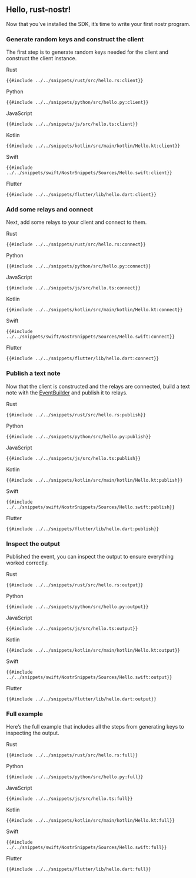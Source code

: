 ## Hello, rust-nostr!

Now that you’ve installed the SDK, it’s time to write your first nostr program.

### Generate random keys and construct the client

The first step is to generate random keys needed for the client and construct the client instance.

<custom-tabs category="lang">
<div slot="title">Rust</div>
<section>

```rust,ignore
{{#include ../../snippets/rust/src/hello.rs:client}}
```

</section>

<div slot="title">Python</div>
<section>

```python,ignore
{{#include ../../snippets/python/src/hello.py:client}}
```

</section>

<div slot="title">JavaScript</div>
<section>

```typescript,ignore
{{#include ../../snippets/js/src/hello.ts:client}}
```

</section>

<div slot="title">Kotlin</div>
<section>

```kotlin,ignore
{{#include ../../snippets/kotlin/src/main/kotlin/Hello.kt:client}}
```

</section>

<div slot="title">Swift</div>
<section>

```swift,ignore
{{#include ../../snippets/swift/NostrSnippets/Sources/Hello.swift:client}}
```

</section>

<div slot="title">Flutter</div>
<section>

```dart,ignore
{{#include ../../snippets/flutter/lib/hello.dart:client}}
```

</section>
</custom-tabs>

### Add some relays and connect

Next, add some relays to your client and connect to them.

<custom-tabs category="lang">
<div slot="title">Rust</div>
<section>

```rust,ignore
{{#include ../../snippets/rust/src/hello.rs:connect}}
```

</section>

<div slot="title">Python</div>
<section>

```python,ignore
{{#include ../../snippets/python/src/hello.py:connect}}
```

</section>

<div slot="title">JavaScript</div>
<section>

```typescript,ignore
{{#include ../../snippets/js/src/hello.ts:connect}}
```

</section>

<div slot="title">Kotlin</div>
<section>

```kotlin,ignore
{{#include ../../snippets/kotlin/src/main/kotlin/Hello.kt:connect}}
```

</section>

<div slot="title">Swift</div>
<section>

```swift,ignore
{{#include ../../snippets/swift/NostrSnippets/Sources/Hello.swift:connect}}
```

</section>

<div slot="title">Flutter</div>
<section>

```dart,ignore
{{#include ../../snippets/flutter/lib/hello.dart:connect}}
```

</section>
</custom-tabs>


### Publish a text note

Now that the client is constructed and the relays are connected, 
build a text note with the [EventBuilder](event/builder.md) and publish it to relays.

<custom-tabs category="lang">
<div slot="title">Rust</div>
<section>

```rust,ignore
{{#include ../../snippets/rust/src/hello.rs:publish}}
```

</section>

<div slot="title">Python</div>
<section>

```python,ignore
{{#include ../../snippets/python/src/hello.py:publish}}
```

</section>

<div slot="title">JavaScript</div>
<section>

```typescript,ignore
{{#include ../../snippets/js/src/hello.ts:publish}}
```

</section>

<div slot="title">Kotlin</div>
<section>

```kotlin,ignore
{{#include ../../snippets/kotlin/src/main/kotlin/Hello.kt:publish}}
```

</section>

<div slot="title">Swift</div>
<section>

```swift,ignore
{{#include ../../snippets/swift/NostrSnippets/Sources/Hello.swift:publish}}
```

</section>

<div slot="title">Flutter</div>
<section>

```dart,ignore
{{#include ../../snippets/flutter/lib/hello.dart:publish}}
```

</section>
</custom-tabs>

### Inspect the output

Published the event, you can inspect the output to ensure everything worked correctly.

<custom-tabs category="lang">
<div slot="title">Rust</div>
<section>

```rust,ignore
{{#include ../../snippets/rust/src/hello.rs:output}}
```

</section>

<div slot="title">Python</div>
<section>

```python,ignore
{{#include ../../snippets/python/src/hello.py:output}}
```

</section>

<div slot="title">JavaScript</div>
<section>

```typescript,ignore
{{#include ../../snippets/js/src/hello.ts:output}}
```

</section>

<div slot="title">Kotlin</div>
<section>

```kotlin,ignore
{{#include ../../snippets/kotlin/src/main/kotlin/Hello.kt:output}}
```

</section>

<div slot="title">Swift</div>
<section>

```swift,ignore
{{#include ../../snippets/swift/NostrSnippets/Sources/Hello.swift:output}}
```

</section>

<div slot="title">Flutter</div>
<section>

```dart,ignore
{{#include ../../snippets/flutter/lib/hello.dart:output}}
```

</section>
</custom-tabs>

### Full example

Here’s the full example that includes all the steps from generating keys to inspecting the output.

<custom-tabs category="lang">
<div slot="title">Rust</div>
<section>

```rust,ignore
{{#include ../../snippets/rust/src/hello.rs:full}}
```

</section>

<div slot="title">Python</div>
<section>

```python,ignore
{{#include ../../snippets/python/src/hello.py:full}}
```

</section>

<div slot="title">JavaScript</div>
<section>

```typescript,ignore
{{#include ../../snippets/js/src/hello.ts:full}}
```

</section>

<div slot="title">Kotlin</div>
<section>

```kotlin,ignore
{{#include ../../snippets/kotlin/src/main/kotlin/Hello.kt:full}}
```

</section>

<div slot="title">Swift</div>
<section>

```swift,ignore
{{#include ../../snippets/swift/NostrSnippets/Sources/Hello.swift:full}}
```

</section>

<div slot="title">Flutter</div>
<section>

```dart,ignore
{{#include ../../snippets/flutter/lib/hello.dart:full}}
```

</section>
</custom-tabs>
